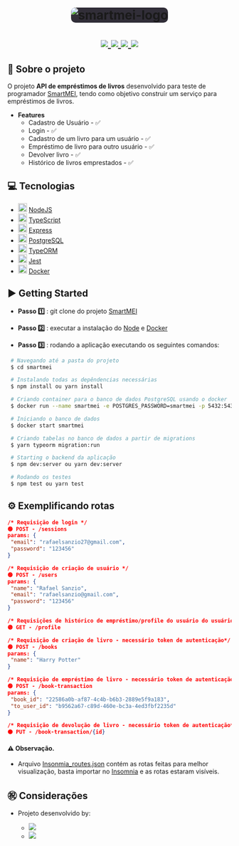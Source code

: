 <h1 align="center">
  <img style="background-color: #312e38; border-radius: 10px;" alt="smartmei-logo" src="https://image4.owler.com/logo/smartmei_owler_20171107_193520_original.png" />
  <p align="center">
    <a href="https://nodejs.org/en/">
      <img src="https://img.shields.io/badge/-NodeJS-006400?style=flat&logo=Node.js&logoColor=#339933" />
    <a href="https://www.typescriptlang.org/">
      <img src="https://img.shields.io/badge/-TypeScript-007ACC?style=flat&logo=TypeScript&logoColor=#007ACC" />
    </a>
    <a href="https://jestjs.io/">
      <img src="https://img.shields.io/badge/-Jest-C21325?style=flat&logo=Jest&logoColor=FFFFF" />
    </a>
	<a href="https://www.postgresql.org/">
	<img src="https://img.shields.io/badge/-PostgreSQL-336791?style=flat&logo=PostgreSQL&logoColor=#339933" /></a>
  </p>
</h1>

## 🔖 Sobre o projeto 

O projeto **API de empréstimos de livros** desenvolvido para teste de programador [SmartMEI](https://www.smartmei.com.br/ "SmartMEI"), tendo como objetivo construir um serviço para empréstimos de livros.

- **Features** 
  - Cadastro de Usuário - ✅
  - Login - ✅
  - Cadastro de um livro para um usuário - ✅
  - Empréstimo de livro para outro usuário - ✅
  - Devolver livro - ✅
  - Histórico de livros emprestados - ✅


## 💻 Tecnologias 

  - <img width="20px" src="https://img.icons8.com/color/2x/nodejs.png" /> [NodeJS](https://nodejs.org/en/ "NodeJS")
  - <img width="20px" src="https://img.icons8.com/color/2x/typescript.png" /> [TypeScript](https://www.typescriptlang.org/ "TypeScript")
  - <img width="20px" src="https://res.cloudinary.com/practicaldev/image/fetch/s--00h6CjGb--/c_limit%2Cf_auto%2Cfl_progressive%2Cq_auto%2Cw_880/https://www.maxrooted.com/panduan-membangun-rest-api-expressjs-mysql/cover.png" /> [Express](https://expressjs.com/ "Express")
  - <img width="20px" src="https://img.icons8.com/color/2x/postgreesql.png" /> [PostgreSQL](https://www.postgresql.org/ "PostgreSQL")
  - <img width="20px" src="https://avatars2.githubusercontent.com/u/20165699?s=400&v=4" /> [TypeORM](https://typeorm.io/#/ "TypeORM")
  - <img width="20px" src="https://simpleicons.org/icons/jest.svg" /> [Jest](https://jestjs.io/ 'Jest')
  - <img width="20px" src="https://img.icons8.com/dusk/2x/docker.png" /> [Docker](https://www.docker.com/ 'Docker')
 
## ▶️ Getting Started 

 - **Passo 1️⃣** : git clone do projeto [SmartMEI](https://github.com/rafaelsanzio/smartmei "SmartMEI")
 - **Passo 2️⃣** : executar a instalação do [Node](https://nodejs.org/en/ 'Node') e [Docker](https://www.docker.com/ "Docker")

 - **Passo 3️⃣** : rodando a aplicação executando os seguintes comandos:
  ```bash
   # Navegando até a pasta do projeto
   $ cd smartmei

   # Instalando todas as depêndencias necessárias
   $ npm install ou yarn install

   # Criando container para o banco de dados PostgreSQL usando o docker
   $ docker run --name smartmei -e POSTGRES_PASSWORD=smartmei -p 5432:5432 -d postgres

   # Iniciando o banco de dados
   $ docker start smartmei

   # Criando tabelas no banco de dados a partir de migrations
   $ yarn typeorm migration:run

   # Starting o backend da aplicação
   $ npm dev:server ou yarn dev:server

   # Rodando os testes
   $ npm test ou yarn test
```

## ⚙️ Exemplificando rotas

 ```json
/* Requisição de login */
🟢 POST - /sessions
params: {
  "email": "rafaelsanzio27@gmail.com",
  "password": "123456"
}

/* Requisição de criação de usuário */
🟢 POST - /users
params: {
  "name": "Rafael Sanzio",
  "email": "rafaelsanzio@gmail.com",
  "password": "123456"
}

/* Requisições de histórico de empréstimo/profile do usuário do usuário logado - necessário token de autenticação*/
🟣 GET - /profile

/* Requisição de criação de livro - necessário token de autenticação*/
🟢 POST - /books
params: {
  "name": "Harry Potter"
}

/* Requisição de empréstimo de livro - necessário token de autenticação */
🟢 POST - /book-transaction
params: {
  "book_id": "22586a0b-af87-4c4b-b6b3-2889e5f9a183",
  "to_user_id": "b9562a67-c89d-460e-bc3a-4ed3fbf2235d"
}

/* Requisição de devolução de livro - necessário token de autenticação*/
🟠 PUT - /book-transaction/{id}
```

#### ⚠️ Observação.
  - Arquivo [Insonmia_routes.json](https://github.com/rafaelsanzio/smartmei/blob/master/Insomnia_routes.json "Insonmia_routes.json") contém as rotas feitas para melhor visualização, basta importar no [Insomnia](https://insomnia.rest/download/ "Insomnia") e as rotas estaram visíveis.

## ㊗️ Considerações 
- Projeto desenvolvido by:

  - <a href="https://github.com/rafaelsanzio">
    <img src="https://img.shields.io/badge/-Rafael%20Sanzio-000000?style=flat&logo=GitHub&logoColor=#000000" />
  </a>

  - <a href="https://www.linkedin.com/in/rafael-sanzio-012778143/">
    <img src="https://img.shields.io/badge/-Rafael%20Sanzio-0077B5?style=flat&logo=LinkedIN&logoColor=#000000" />
  </a>



